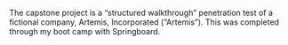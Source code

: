 The capstone project is a “structured walkthrough” penetration test of a fictional company, Artemis, Incorporated (“Artemis”). This was completed through my boot camp with Springboard.
